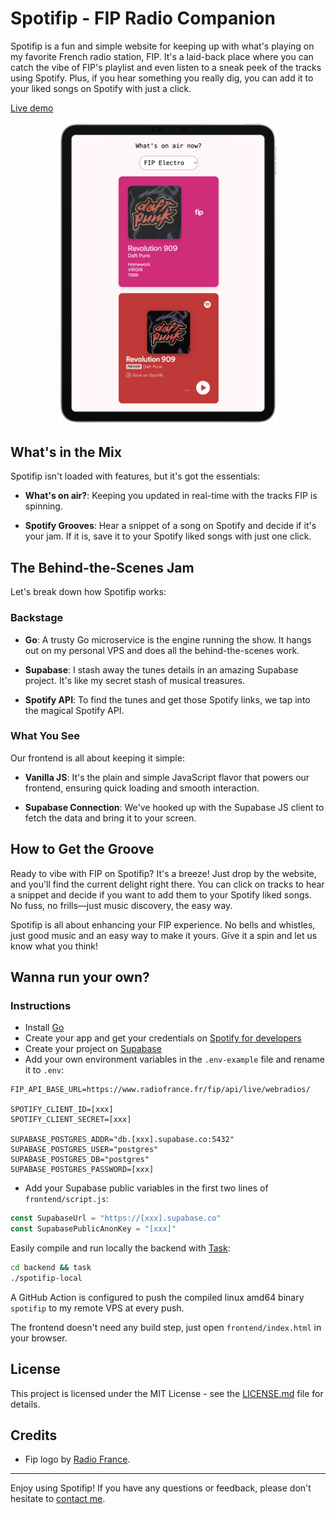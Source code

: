 # Spotifip - FIP Radio Companion

Spotifip is a fun and simple website for keeping up with what's playing on my favorite French radio station, FIP. It's a laid-back place where you can catch the vibe of FIP's playlist and even listen to a sneak peek of the tracks using Spotify. Plus, if you hear something you really dig, you can add it to your liked songs on Spotify with just a click.

[Live demo](https://spotifip.vercel.app/)

<p align="center">
    <img src="spotifip.png" alt="spotifip" width="350"/>
</p>

## What's in the Mix

Spotifip isn't loaded with features, but it's got the essentials:

- **What's on air?**: Keeping you updated in real-time with the tracks FIP is spinning.

- **Spotify Grooves**: Hear a snippet of a song on Spotify and decide if it's your jam. If it is, save it to your Spotify liked songs with just one click.

## The Behind-the-Scenes Jam

Let's break down how Spotifip works:

### Backstage

- **Go**: A trusty Go microservice is the engine running the show. It hangs out on my personal VPS and does all the behind-the-scenes work.

- **Supabase**: I stash away the tunes details in an amazing Supabase project. It's like my secret stash of musical treasures.

- **Spotify API**: To find the tunes and get those Spotify links, we tap into the magical Spotify API.

### What You See

Our frontend is all about keeping it simple:

- **Vanilla JS**: It's the plain and simple JavaScript flavor that powers our frontend, ensuring quick loading and smooth interaction.

- **Supabase Connection**: We've hooked up with the Supabase JS client to fetch the data and bring it to your screen.

## How to Get the Groove

Ready to vibe with FIP on Spotifip? It's a breeze! Just drop by the website, and you'll find the current delight right there. You can click on tracks to hear a snippet and decide if you want to add them to your Spotify liked songs. No fuss, no frills—just music discovery, the easy way.

Spotifip is all about enhancing your FIP experience. No bells and whistles, just good music and an easy way to make it yours. Give it a spin and let us know what you think!

## Wanna run your own?

### Instructions

- Install [Go](https://golang.org/doc/install)
- Create your app and get your credentials on [Spotify for developers](https://developer.spotify.com/dashboard)
- Create your project on [Supabase](https://supabase.com)
- Add your own environment variables in the `.env-example` file and rename it to `.env`:

```dotenv
FIP_API_BASE_URL=https://www.radiofrance.fr/fip/api/live/webradios/

SPOTIFY_CLIENT_ID=[xxx]
SPOTIFY_CLIENT_SECRET=[xxx]

SUPABASE_POSTGRES_ADDR="db.[xxx].supabase.co:5432"
SUPABASE_POSTGRES_USER="postgres"
SUPABASE_POSTGRES_DB="postgres"
SUPABASE_POSTGRES_PASSWORD=[xxx]
```

- Add your Supabase public variables in the first two lines of `frontend/script.js`:
```javascript
const SupabaseUrl = "https://[xxx].supabase.co"
const SupabasePublicAnonKey = "[xxx]"
```

Easily compile and run locally the backend with [Task](https://taskfile.dev/#/installation):

```bash
cd backend && task
./spotifip-local
```

A GitHub Action is configured to push the compiled linux amd64 binary `spotifip` to my remote VPS at every push.

The frontend doesn't need any build step, just open `frontend/index.html` in your browser.

## License

This project is licensed under the MIT License - see the [LICENSE.md](LICENSE.md) file for details.

## Credits

- Fip logo by [Radio France](https://www.radiofrance.fr/fip).

---

Enjoy using Spotifip! If you have any questions or feedback, please don't hesitate to [contact me](mailto:antoine.gelloz@gmail.com).
